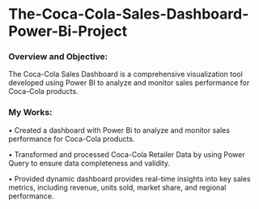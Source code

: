 # The-Coca-Cola-Sales-Dashboard-Power-Bi-Project

### Overview and Objective:

The Coca-Cola Sales Dashboard is a comprehensive visualization tool developed using Power BI to analyze and monitor sales performance for Coca-Cola products.

### My Works:
•	Created a dashboard with Power Bi to analyze and monitor sales performance for Coca-Cola products.

•	Transformed and processed Coca-Cola Retailer Data by using Power Query to ensure data completeness and validity.

•	Provided dynamic dashboard provides real-time insights into key sales metrics, including revenue, units sold,
  market share, and regional performance.




